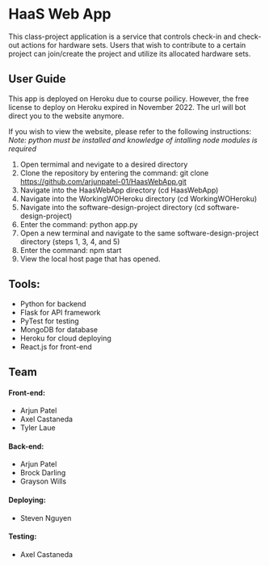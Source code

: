 # HaaS Web App
This class-project application is a service that controls check-in and check-out actions for hardware sets. Users that wish to contribute to a certain project can join/create the project and utilize its allocated hardware sets.

## User Guide
This app is deployed on Heroku due to course poilicy. However, the free license to deploy on Heroku expired in November 2022. The url will bot direct you to the website anymore.

If you wish to view the website, please refer to the following instructions: <br/>
*Note: python must be installed and knowledge of intalling node modules is required*
1. Open termimal and nevigate to a desired directory
2. Clone the repository by entering the command: git clone https://github.com/arjunpatel-01/HaasWebApp.git
3. Navigate into the HaasWebApp directory (cd HaasWebApp)
4. Navigate into the WorkingWOHeroku directory (cd WorkingWOHeroku)
5. Navigate into the software-design-project directory (cd software-design-project)
6. Enter the command: python app.py
7. Open a new terminal and navigate to the same software-design-project directory (steps 1, 3, 4, and 5)
8. Enter the command: npm start
9. View the local host page that has opened.

## Tools:
* Python for backend
* Flask for API framework
* PyTest for testing
* MongoDB for database
* Heroku for cloud deploying
* React.js for front-end

## Team

#### Front-end:
* Arjun Patel
* Axel Castaneda
* Tyler Laue

#### Back-end: 
* Arjun Patel
* Brock Darling
* Grayson Wills

#### Deploying: 
* Steven Nguyen

#### Testing: 
* Axel Castaneda
